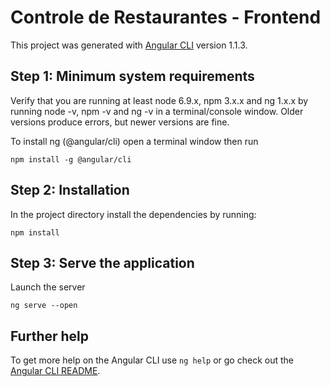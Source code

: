 # Controle de Restaurantes - Frontend

This project was generated with [Angular CLI](https://github.com/angular/angular-cli) version 1.1.3.

## Step 1: Minimum system requirements

Verify that you are running at least node 6.9.x, npm 3.x.x and ng 1.x.x by running node -v, npm -v and ng -v in a terminal/console window. Older versions produce errors, but newer versions are fine.

To install ng (@angular/cli) open a terminal window then run

```
npm install -g @angular/cli
```

## Step 2: Installation

In the project directory install the dependencies by running:

```
npm install
```

## Step 3: Serve the application

Launch the server

```
ng serve --open
```

## Further help

To get more help on the Angular CLI use `ng help` or go check out the [Angular CLI README](https://github.com/angular/angular-cli/blob/master/README.md).